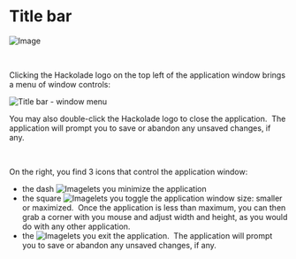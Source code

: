 # Title bar

![Image](<lib/Title bar.png>)

&nbsp;

Clicking the Hackolade logo on the top left of the application window brings a menu of window controls:

![Title bar - window menu](<lib/Title bar - window menu.png>)

You may also double-click the Hackolade logo to close the application.&nbsp; The application will prompt you to save or abandon any unsaved changes, if any.

&nbsp;

On the right, you find 3 icons that control the application window:

* the dash ![Image](<lib/Title bar - Minimize application window.png>)lets you minimize the application
* the square ![Image](<lib/Title bar - Maximize application window.png>)lets you toggle the application window size: smaller or maximized.&nbsp; Once the application is less than maximum, you can then grab a corner with you mouse and adjust width and height, as you would do with any other application.
* the ![Image](<lib/Title bar - Application exit.png>)lets you exit the application.&nbsp; The application will prompt you to save or abandon any unsaved changes, if any.

